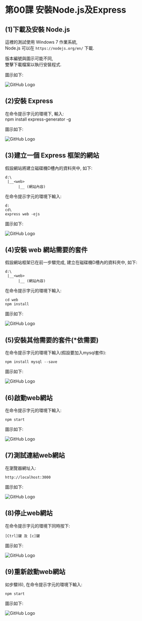 # 第00課 安裝Node.js及Express

## (1)下載及安裝 Node.js

這裡的測試使用 Windows 7 作業系統,<br>
Node.js 可以在 `https://nodejs.org/en/` 下載. <p>
版本編號與圖示可能不同,<br>
雙擊下載檔案以執行安裝程式. <p>
圖示如下:<p>
![GitHub Logo](/images/f00_1.png)


## (2)安裝 Express

在命令提示字元的環境下, 輸入:<br>
npm install express-generator -g<p>
圖示如下:<p>
![GitHub Logo](/images/f00_2.png)


## (3)建立一個 Express 框架的網站

假設網站將建立磁碟機D槽內的<web>資料夾中, 如下:

```
d:\
 |__<web>  
      |__ (網站內容)
```

在命令提示字元的環境下輸入:<br>
```
d:
cd\
express web -ejs
```
圖示如下:<p>
![GitHub Logo](/images/f00_3.png)



## (4)安裝 web 網站需要的套件

假設網站框架已在前一步驟完成, 建立在磁碟機D槽內的<web>資料夾中, 如下:

```
d:\
 |__<web>  
      |__ (網站內容)
```

在命令提示字元的環境下輸入:<br>
```
cd web
npm install
```
圖示如下:<p>
![GitHub Logo](/images/f00_4.png)



## (5)安裝其他需要的套件(*依需要)

在命令提示字元的環境下輸入(假設要加入mysql套件):<br>
```
npm install mysql --save
```
圖示如下:<p>
![GitHub Logo](/images/f00_5.png)



## (6)啟動web網站

在命令提示字元的環境下輸入:<br>
```
npm start
```
圖示如下:<p>
![GitHub Logo](/images/f00_6.png)



## (7)測試連結web網站

在瀏覽器網址入:<br>
```
http://localhost:3000
```
圖示如下:<p>
![GitHub Logo](/images/f00_7.png)



## (8)停止web網站

在命令提示字元的環境下同時按下:<br>
```
[Ctrl]鍵 及 [c]鍵
```
圖示如下:<p>
![GitHub Logo](/images/f00_8.png)



## (9)重新啟動web網站

如步驟(6), 在命令提示字元的環境下輸入:<br>
```
npm start
```
圖示如下:<p>
![GitHub Logo](/images/f00_9.png)


